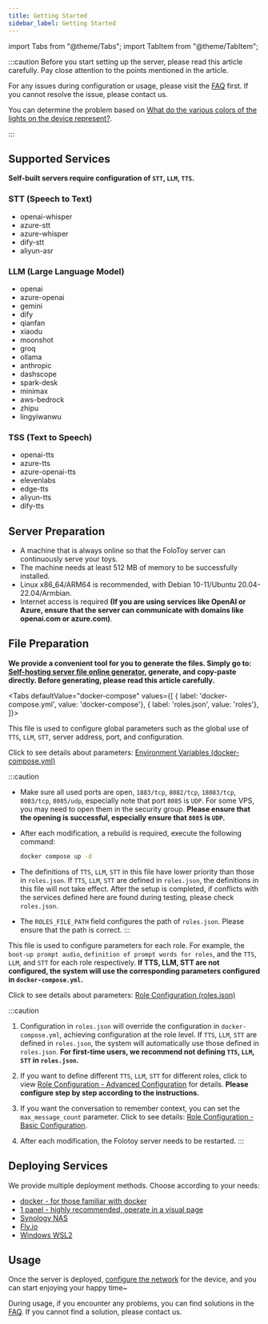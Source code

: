 ```yaml
---
title: Getting Started
sidebar_label: Getting Started
---
```


import Tabs from "@theme/Tabs";
import TabItem from "@theme/TabItem";

:::caution
Before you start setting up the server, please read this article carefully. Pay close attention to the points mentioned in the article.

For any issues during configuration or usage, please visit the [FAQ](../faq.md) first. If you cannot resolve the issue, please contact us.

You can determine the problem based on [What do the various colors of the lights on the device represent?](../faq.md#what-do-the-various-colors-of-the-lights-represent).

:::

## Supported Services
**Self-built servers require configuration of `STT`, `LLM`, `TTS`.**

### STT (Speech to Text)
- openai-whisper
- azure-stt
- azure-whisper
- dify-stt
- aliyun-asr

### LLM (Large Language Model)
- openai
- azure-openai
- gemini
- dify
- qianfan
- xiaodu
- moonshot
- groq
- ollama
- anthropic
- dashscope
- spark-desk
- minimax
- aws-bedrock
- zhipu
- lingyiwanwu

### TSS (Text to Speech)
- openai-tts
- azure-tts
- azure-openai-tts
- elevenlabs
- edge-tts
- aliyun-tts
- dify-tts

## Server Preparation

- A machine that is always online so that the FoloToy server can continuously serve your toys.
- The machine needs at least 512 MB of memory to be successfully installed.
- Linux x86_64/ARM64 is recommended, with Debian 10-11/Ubuntu 20.04-22.04/Armbian.
- Internet access is required **(If you are using services like OpenAI or Azure, ensure that the server can communicate with domains like openai.com or azure.com)**.

## File Preparation

**We provide a convenient tool for you to generate the files. Simply go to: [Self-hosting server file online generator](https://self-hosting-file-generator.vercel.app/), generate, and copy-paste directly. Before generating, please read this article carefully.**

<Tabs
defaultValue="docker-compose"
values={[
{ label: 'docker-compose.yml', value: 'docker-compose'},
{ label: 'roles.json', value: 'roles'},
]}>
<TabItem value="docker-compose">

This file is used to configure global parameters such as the global use of `TTS`, `LLM`, `STT`, server address, port, and configuration.

Click to see details about parameters: [Environment Variables (docker-compose.yml)](https://docs.folotoy.com/en/docs/configuration/environment_variables)

:::caution

- Make sure all used ports are open, `1883/tcp`, `8082/tcp`, `18083/tcp`, `8083/tcp`, `8085/udp`, especially note that port `8085` is `UDP`. For some VPS, you may need to open them in the security group. **Please ensure that the opening is successful, especially ensure that `8085` is `UDP`.**

- After each modification, a rebuild is required, execute the following command:
    ```bash
    docker compose up -d
    ```

- The definitions of `TTS`, `LLM`, `STT` in this file have lower priority than those in `roles.json`. If `TTS`, `LLM`, `STT` are defined in `roles.json`, the definitions in this file will not take effect. After the setup is completed, if conflicts with the services defined here are found during testing, please check `roles.json`.

- The `ROLES_FILE_PATH` field configures the path of `roles.json`. Please ensure that the path is correct.
:::

</TabItem>

<TabItem value="roles">

This file is used to configure parameters for each role. For example, the `boot-up prompt audio`, `definition of prompt words for roles`, and the `TTS`, `LLM`, and `STT` for each role respectively. **If TTS, LLM, STT are not configured, the system will use the corresponding parameters configured in `docker-compose.yml`.**

Click to see details about parameters: [Role Configuration (roles.json)](https://docs.folotoy.com/en/docs/configuration/roles_config)


:::caution

1. Configuration in `roles.json` will override the configuration in `docker-compose.yml`, achieving configuration at the role level. If `TTS`, `LLM`, `STT` are defined in `roles.json`, the system will automatically use those defined in `roles.json`. **For first-time users, we recommend not defining `TTS`, `LLM`, `STT` in `roles.json`.**

2. If you want to define different `TTS`, `LLM`, `STT` for different roles, click to view [Role Configuration - Advanced Configuration](../configuration/roles_config.mdx#advanced-configuration) for details. **Please configure step by step according to the instructions.**

3. If you want the conversation to remember context, you can set the `max_message_count` parameter. Click to see details: [Role Configuration - Basic Configuration](../configuration/roles_config#basic-configuration).

4. After each modification, the Folotoy server needs to be restarted.
:::


</TabItem>
</Tabs>

## Deploying Services

We provide multiple deployment methods. Choose according to your needs:

- [docker - for those familiar with docker](./docker.md)
- [1 panel - highly recommended, operate in a visual page](./1panel.md)
- [Synology NAS](./synology-nas.md)
- [Fly.io](./flyio.md)
- [Windows WSL2](./windows-wsl2.md)

## Usage

Once the server is deployed, [configure the network](../manual/wifi-connect.md) for the device, and you can start enjoying your happy time~

During usage, if you encounter any problems, you can find solutions in the [FAQ](../faq.md). If you cannot find a solution, please contact us.
